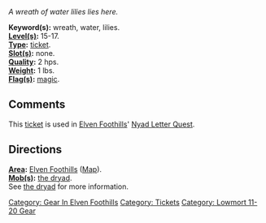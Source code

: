 *A wreath of water lilies lies here.*

**Keyword(s):** wreath, water, lilies.  
**[Level(s)](Object_Level.md "wikilink"):** 15-17.  
**[Type](:Category:_Object_Types.md "wikilink"):**
[ticket](:Category:_Tickets.md "wikilink").  
**[Slot(s)](Object_Slots.md "wikilink"):** none.  
**[Quality](Object_Quality.md "wikilink"):** 2 hps.  
**[Weight](Object_Weight.md "wikilink"):** 1 lbs.  
**[Flag(s)](:Category:_Object_Flags.md "wikilink"):**
[magic](Magic_Flag.md "wikilink").  

## Comments

This [ticket](:Category:_Tickets.md "wikilink") is used in [Elven
Foothills](:Category:_Elven_Foothills.md "wikilink")' [Nyad Letter
Quest](Nyad_Letter_Quest "wikilink").

## Directions

**[Area](:Category:_Areas.md "wikilink"):** [Elven
Foothills](:Category:_Elven_Foothills.md "wikilink")
([Map](Elven_Foothills_Map.md "wikilink")).  
**[Mob(s)](:Category:_Mobs.md "wikilink"):** [the
dryad](Dryad.md "wikilink").  
See [the dryad](Dryad.md "wikilink") for more information.

[Category: Gear In Elven
Foothills](Category:_Gear_In_Elven_Foothills "wikilink") [Category:
Tickets](Category:_Tickets "wikilink") [Category: Lowmort 11-20
Gear](Category:_Lowmort_11-20_Gear "wikilink")
